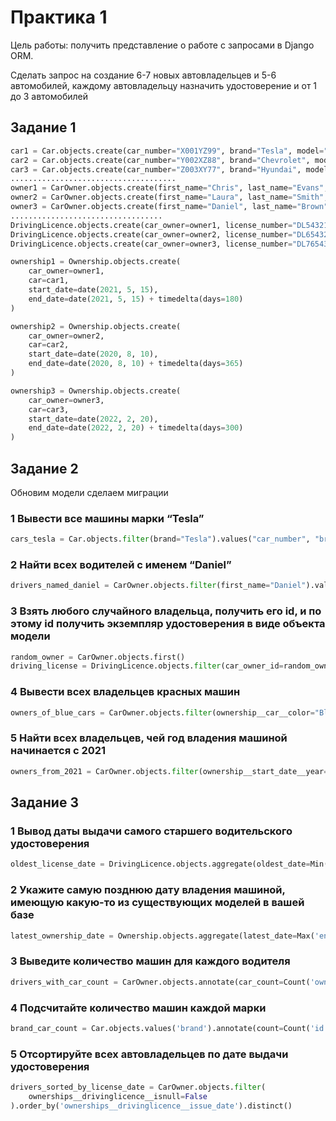 # Практика 1
Цель работы: получить представление о работе с запросами в Django ORM.

Сделать запрос на создание 6-7 новых автовладельцев и 5-6 автомобилей, каждому автовладельцу назначить удостоверение и от 1 до 3 автомобилей
## Задание 1
```python
car1 = Car.objects.create(car_number="X001YZ99", brand="Tesla", model="Model S", color="Blue")
car2 = Car.objects.create(car_number="Y002XZ88", brand="Chevrolet", model="Malibu", color="Black")
car3 = Car.objects.create(car_number="Z003XY77", brand="Hyundai", model="Elantra", color="White")
.....................................
owner1 = CarOwner.objects.create(first_name="Chris", last_name="Evans", passport_number="9876543211", nationality="Brazil")
owner2 = CarOwner.objects.create(first_name="Laura", last_name="Smith", passport_number="1231231234", nationality="Italy")
owner3 = CarOwner.objects.create(first_name="Daniel", last_name="Brown", passport_number="4564564567", nationality="Japan")
..................................
DrivingLicence.objects.create(car_owner=owner1, license_number="DL54321", license_type="C", issue_date=date(2018, 3, 10))
DrivingLicence.objects.create(car_owner=owner2, license_number="DL65432", license_type="C", issue_date=date(2019, 7, 25))
DrivingLicence.objects.create(car_owner=owner3, license_number="DL76543", license_type="D", issue_date=date(2020, 9, 15))

ownership1 = Ownership.objects.create(
    car_owner=owner1,
    car=car1,
    start_date=date(2021, 5, 15),
    end_date=date(2021, 5, 15) + timedelta(days=180)
)

ownership2 = Ownership.objects.create(
    car_owner=owner2,
    car=car2,
    start_date=date(2020, 8, 10),
    end_date=date(2020, 8, 10) + timedelta(days=365)
)

ownership3 = Ownership.objects.create(
    car_owner=owner3,
    car=car3,
    start_date=date(2022, 2, 20),
    end_date=date(2022, 2, 20) + timedelta(days=300)
)
```
## Задание 2
Обновим модели сделаем миграции

### 1  Вывести все машины марки “Tesla” 
```python
cars_tesla = Car.objects.filter(brand="Tesla").values("car_number", "brand", "model", "color")
```
### 2  Найти всех водителей с именем “Daniel” 
```python
drivers_named_daniel = CarOwner.objects.filter(first_name="Daniel").values("first_name", "last_name", "passport_number", "nationality")
```

### 3 Взять любого случайного владельца, получить его id, и по этому id получить экземпляр удостоверения в виде объекта модели
```python
random_owner = CarOwner.objects.first()
driving_license = DrivingLicence.objects.filter(car_owner_id=random_owner.id).values("license_number", "license_type", "issue_date").first()
```
### 4 Вывести всех владельцев красных машин
```python
owners_of_blue_cars = CarOwner.objects.filter(ownership__car__color="Blue").values("first_name", "last_name", "passport_number", "nationality").distinct()
```
### 5 Найти всех владельцев, чей год владения машиной начинается с 2021 
```python
owners_from_2021 = CarOwner.objects.filter(ownership__start_date__year=2021).values("first_name", "last_name", "passport_number", "nationality").distinct()
```
## Задание 3
### 1 Вывод даты выдачи самого старшего водительского удостоверения

```python
oldest_license_date = DrivingLicence.objects.aggregate(oldest_date=Min('issue_date'))
```
### 2 Укажите самую позднюю дату владения машиной, имеющую какую-то из существующих моделей в вашей базе
```python
latest_ownership_date = Ownership.objects.aggregate(latest_date=Max('end_date'))
```

### 3 Выведите количество машин для каждого водителя
```python
drivers_with_car_count = CarOwner.objects.annotate(car_count=Count('ownerships__car')).distinct()
```
### 4 Подсчитайте количество машин каждой марки

```python
brand_car_count = Car.objects.values('brand').annotate(count=Count('id'))
```
### 5 Отсортируйте всех автовладельцев по дате выдачи удостоверения

```python
drivers_sorted_by_license_date = CarOwner.objects.filter(
    ownerships__drivinglicence__isnull=False
).order_by('ownerships__drivinglicence__issue_date').distinct()
```